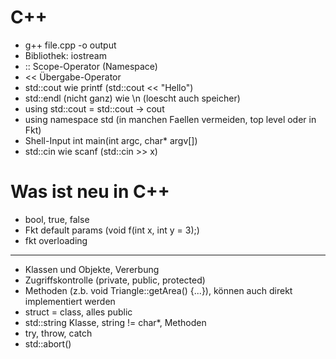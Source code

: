 # C++
- g++ file.cpp -o output
- Bibliothek: iostream
- :: Scope-Operator (Namespace)
- << Übergabe-Operator
- std::cout wie printf (std::cout << "Hello")
- std::endl (nicht ganz) wie \n (loescht auch speicher)
- using std::cout = std::cout -> cout
- using namespace std (in manchen Faellen vermeiden, top level oder in Fkt)
- Shell-Input int main(int argc, char* argv[])
- std::cin wie scanf (std::cin >> x)

# Was ist neu in C++
- bool, true, false
- Fkt default params (void f(int x, int y = 3);)
- fkt overloading

--------------

- Klassen und Objekte, Vererbung
- Zugriffskontrolle (private, public, protected)
- Methoden (z.b. void Triangle::getArea() {...}), können auch direkt implementiert werden
- struct = class, alles public
- std::string Klasse, string != char*, Methoden
- try, throw, catch
- std::abort() 